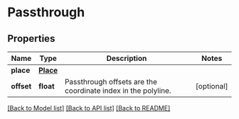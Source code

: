 # Passthrough

## Properties
Name | Type | Description | Notes
------------ | ------------- | ------------- | -------------
**place** | [**Place**](Place.md) |  | 
**offset** | **float** | Passthrough offsets are the coordinate index in the polyline. | [optional] 

[[Back to Model list]](../README.md#documentation-for-models) [[Back to API list]](../README.md#documentation-for-api-endpoints) [[Back to README]](../README.md)

